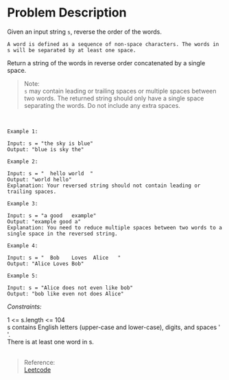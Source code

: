 # Problem Description

Given an input string  `s`, reverse the order of the words.

``A word is defined as a sequence of non-space characters. The words in s will be separated by at least one space.``

Return a string of the words in reverse order concatenated by a single space.

>Note: <br>
`s` may contain leading or trailing spaces or multiple spaces between two words. The returned string should only have a single space separating the words. Do not include any extra spaces.

<br>

```
Example 1:

Input: s = "the sky is blue"
Output: "blue is sky the"
```

```
Example 2:

Input: s = "  hello world  "
Output: "world hello"
Explanation: Your reversed string should not contain leading or trailing spaces.
```

```
Example 3:

Input: s = "a good   example"
Output: "example good a"
Explanation: You need to reduce multiple spaces between two words to a single space in the reversed string.
```

```
Example 4:

Input: s = "  Bob    Loves  Alice   "
Output: "Alice Loves Bob"
```

```
Example 5:

Input: s = "Alice does not even like bob"
Output: "bob like even not does Alice"
``` 

_Constraints:_

1 <= s.length <= 104 <br>
s contains English letters (upper-case and lower-case), digits, and spaces ' '. <br>
There is at least one word in s. <br><br>

>Reference:<br>
[Leetcode](https://leetcode.com/problems/reverse-words-in-a-string/)